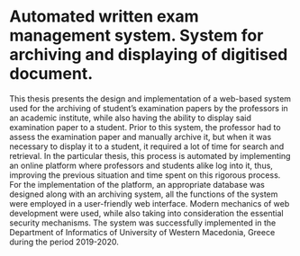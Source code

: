 # Automated written exam management system. System for archiving and displaying of digitised document.

This thesis presents the design and implementation of a web-based system used for the archiving of student’s examination papers by the professors in an academic institute, while also having the ability to display said examination paper to a student. Prior to this system, the professor had to assess the examination paper and manually archive it, but when it was necessary to display it to a student, it required a lot of time for search and retrieval. In the particular thesis, this process is automated by implementing an online platform where professors and students alike log into it, thus, improving the previous situation and time spent on this rigorous process. For the implementation of the platform, an appropriate database was designed along with an archiving system, all the functions of the system were employed in a user-friendly web interface. Modern mechanics of web development were used, while also taking into consideration the essential security mechanisms. The system was successfully implemented in the Department of Informatics of University of Western Macedonia, Greece during the period 2019-2020.
